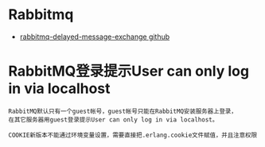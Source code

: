 # Rabbitmq
- [rabbitmq-delayed-message-exchange github](https://github.com/rabbitmq/rabbitmq-delayed-message-exchange)

# RabbitMQ登录提示User can only log in via localhost
```text
RabbitMQ默认只有一个guest帐号，guest帐号只能在RabbitMQ安装服务器上登录，
在其它服务器用guest登录提示User can only log in via localhost。

COOKIE新版本不能通过环境变量设置，需要直接把.erlang.cookie文件赋值，并且注意权限
```